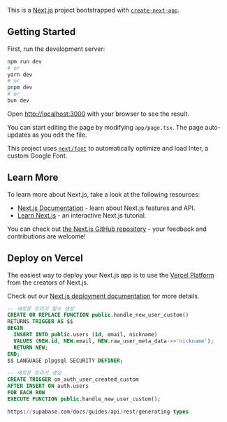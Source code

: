 This is a [Next.js](https://nextjs.org/) project bootstrapped with [`create-next-app`](https://github.com/vercel/next.js/tree/canary/packages/create-next-app).

## Getting Started

First, run the development server:

```bash
npm run dev
# or
yarn dev
# or
pnpm dev
# or
bun dev
```

Open [http://localhost:3000](http://localhost:3000) with your browser to see the result.

You can start editing the page by modifying `app/page.tsx`. The page auto-updates as you edit the file.

This project uses [`next/font`](https://nextjs.org/docs/basic-features/font-optimization) to automatically optimize and load Inter, a custom Google Font.

## Learn More

To learn more about Next.js, take a look at the following resources:

- [Next.js Documentation](https://nextjs.org/docs) - learn about Next.js features and API.
- [Learn Next.js](https://nextjs.org/learn) - an interactive Next.js tutorial.

You can check out [the Next.js GitHub repository](https://github.com/vercel/next.js/) - your feedback and contributions are welcome!

## Deploy on Vercel

The easiest way to deploy your Next.js app is to use the [Vercel Platform](https://vercel.com/new?utm_medium=default-template&filter=next.js&utm_source=create-next-app&utm_campaign=create-next-app-readme) from the creators of Next.js.

Check out our [Next.js deployment documentation](https://nextjs.org/docs/deployment) for more details.

```SQL
-- 새로운 트리거 함수 생성
CREATE OR REPLACE FUNCTION public.handle_new_user_custom()
RETURNS TRIGGER AS $$
BEGIN
  INSERT INTO public.users (id, email, nickname)
  VALUES (NEW.id, NEW.email, NEW.raw_user_meta_data->>'nickname');
  RETURN NEW;
END;
$$ LANGUAGE plpgsql SECURITY DEFINER;

-- 새로운 트리거 생성
CREATE TRIGGER on_auth_user_created_custom
AFTER INSERT ON auth.users
FOR EACH ROW
EXECUTE FUNCTION public.handle_new_user_custom();
```

```SQL
https://supabase.com/docs/guides/api/rest/generating-types
```
